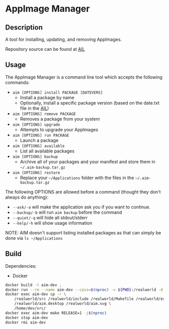 # AppImage Manager

## Description

A tool for installing, updating, and removing AppImages.

Repository source can be found at [AIL](https://github.com/AppImageMan/ail.git)

## Usage

The AppImage Manager is a command line tool which accepts the following commands:

- `aim [OPTIONS] install PACKAGE [DATEVERS]`
   + Install a package by name
   + Optionally, install a specific package version (based on the date.txt file in the [AIL](https://github.com/AppImageMan/ail.git))
- `aim [OPTIONS] remove PACKAGE`
   + Removes a package from your system
- `aim [OPTIONS] upgrade`
   + Attempts to upgrade your AppImages
- `aim [OPTIONS] run PACKAGE`
   + Launch a package
- `aim [OPTIONS] available`
   + List all available packages
- `aim [OPTIONS] backup`
   + Archive all of your packages and your manifest and store them in `~/.aim-backup.tar.gz`
- `aim [OPTIONS] restore`
   + Replace your `~/Applications` folder with the files in the `~/.aim-backup.tar.gz`

The following OPTIONS are allowed before a command (thought they don't always do anything):

- `--ask/-a` will make the application ask you if you want to continue.
- `--backup/-b` will run `aim backup` before the command
- `--quiet/-q` will hide all stdout/stderr
- `--help/-h` will show usage information

NOTE: AIM doesn't support listing installed packages as that can simply be done via `ls ~/Applications`

## Build

Dependencies:

- Docker

```bash
docker build -t aim-dev .
docker run --rm --name aim-dev --cpus=$(nproc) -v ${PWD}:/realworld -d aim-dev tail -f /dev/null
docker exec aim-dev cp -r \
    /realworld/src /realworld/include /realworld/Makefile /realworld/examples \
    /realworld/aim.desktop /realworld/aim.svg \
    /home/dev/src/
docker exec aim-dev make RELEASE=1 -j$(nproc)
docker stop aim-dev
docker rmi aim-dev
```
